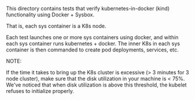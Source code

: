 This directory contains tests that verify kubernetes-in-docker (kind)
functionality using Docker + Sysbox.

That is, each sys container is a K8s node.

Each test launches one or more sys containers using docker, and within each sys
container runs kubernetes + docker. The inner K8s in each sys container is then
commanded to create pod deployments, services, etc.

NOTE:

If the time it takes to bring up the K8s cluster is excessive (> 3 minutes for 3
node cluster), make sure that the disk utilization in your machine is < 75%.
We've noticed that when disk utilization is above this threshold, the kubelet
refuses to initialize properly.
